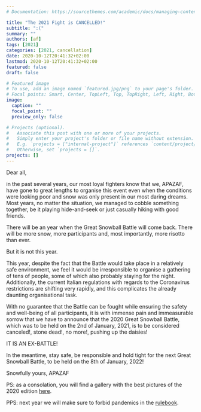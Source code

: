 ```yaml
---
# Documentation: https://sourcethemes.com/academic/docs/managing-content/

title: "The 2021 Fight is CANCELLED!"
subtitle: ":("
summary: ""
authors: [af]
tags: [2021]
categories: [2021, cancellation]
date: 2020-10-12T20:41:32+02:00
lastmod: 2020-10-12T20:41:32+02:00
featured: false
draft: false

# Featured image
# To use, add an image named `featured.jpg/png` to your page's folder.
# Focal points: Smart, Center, TopLeft, Top, TopRight, Left, Right, BottomLeft, Bottom, BottomRight.
image:
  caption: ""
  focal_point: ""
  preview_only: false

# Projects (optional).
#   Associate this post with one or more of your projects.
#   Simply enter your project's folder or file name without extension.
#   E.g. `projects = ["internal-project"]` references `content/project/deep-learning/index.md`.
#   Otherwise, set `projects = []`.
projects: []
---
```


Dear all,

in the past several years, our most loyal fighters know that we, APAZAF, have gone to great lengths to organise this event even when the conditions were looking poor and snow was only present in our most daring dreams.
Most years, no matter the situation, we managed to cobble something together, be it playing hide-and-seek or just casually hiking with good friends.

There will be an year when the Great Snowball Battle will come back.
There will be more snow, more participants and, most importantly, more risotto than ever.

But it is not this year.

This year, despite the fact that the Battle would take place in a relatively safe environment, we feel it would be irresponsible to organise a gathering of tens of people, some of which also probably staying for the night.
Additionally, the current Italian regulations with regards to the Coronavirus restrictions are shifting very rapidly, and this complicates the already daunting organisational task.

With no guarantee that the Battle can be fought while ensuring the safety and well-being of all participants, it is with immense pain and immeasurable sorrow that we have to announce that the 2020 Great Snowball Battle, which was to be held on the 2nd of January, 2021, is to be considered canceled!, stone dead!, no more!, pushing up the daisies!

IT IS AN EX-BATTLE!

In the meantime, stay safe, be responsible and hold tight for the next Great Snowball Battle, to be held on the 8th of January, 2022!

Snowfully yours, APAZAF

PS: as a consolation, you will find a gallery with the best pictures of the 2020 edition [here](/gallery).

PPS: next year we will make sure to forbid pandemics in the [rulebook](/rules).